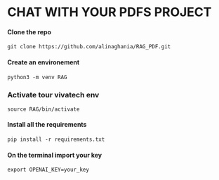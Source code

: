 # **CHAT WITH YOUR PDFS PROJECT**

#### Clone the repo
```
git clone https://github.com/alinaghania/RAG_PDF.git
```

#### Create an environement 
```
python3 -m venv RAG
```
### Activate tour vivatech env

```
source RAG/bin/activate
```
#### Install all the requirements
```
pip install -r requirements.txt
```

#### On the terminal import your key 
```
export OPENAI_KEY=your_key
```
